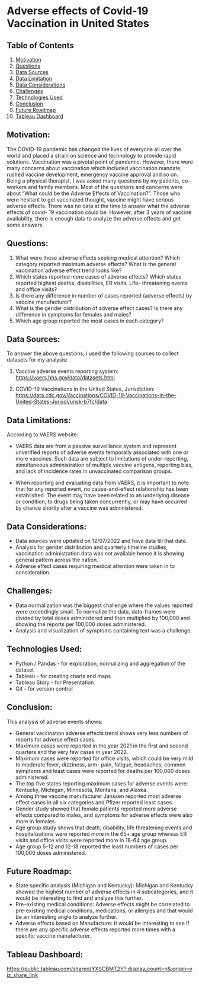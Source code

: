 # Adverse effects of Covid-19 Vaccination in United States #

## Table of Contents

 1. [Motivation](#1motivation)
 2. [Questions](#2questions)
 3. [Data Sources](#3datasources)
 4. [Data Limitation](#4datalimitation)
 5. [Data Considerations](#5dataconsiderations)
 6. [Challenges](#6challenges)
 7. [Technologies Used](#7technologiesused)
 8. [Conclusion](#8conclusion)
 9. [Future Roadmap](#9futureroadmap)
 10. [Tableau Dashboard](#10tableaudashboard)

## <a name="1motivation"></a> Motivation:

The COVID-19 pandemic has changed the lives of everyone all over the world and placed a strain on science and technology to provide rapid solutions. Vaccination was a pivotal point of pandemic. However, there were many concerns about vaccination which included vaccination mandate, rushed vaccine development, emergency vaccine approval and so on. Being a physical therapist, I was asked many questions by my patients, co-workers and family members. Most of the questions and concerns were about “What could be the Adverse Effects of Vaccination?”. Those who were hesitant to get vaccinated thought, vaccine might have serious adverse effects. There was no data at the time to answer what the adverse effects of covid- 19 vaccination could be. However, after 3 years of vaccine availability, there is enough data to analyze the adverse effects and get some answers.


## <a name="2questions"></a> Questions:

1.	What were these adverse effects seeking medical attention? Which category reported maximum adverse effects? What is the general vaccination adverse effect trend looks like?
2.	Which states reported more cases of adverse effects? Which states reported highest deaths, disabilities, ER visits, Life- threatening events and office visits?
3.	Is there any difference in number of cases reported (adverse effects) by vaccine manufacturer? 
4.	What is the gender distribution of adverse effect cases? Is there any difference in symptoms for females and males?
5.	Which age group reported the most cases in each category? 

## <a name="3datasources"></a> Data Sources:

To answer the above questions, I used the following sources to collect datasets for my analysis:
1.	Vaccine adverse events reporting system:
https://vaers.hhs.gov/data/datasets.html

2.	COVID-19 Vaccinations in the United States, Jurisdiction:
https://data.cdc.gov/Vaccinations/COVID-19-Vaccinations-in-the-United-States-Jurisdi/unsk-b7fc/data

## <a name="4datalimitation"></a> Data Limitations:

According to VAERS website:
* VAERS data are from a passive surveillance system and represent unverified reports of adverse events temporally associated with one or more vaccines. Such data are subject to limitations of under-reporting, simultaneous administration of multiple vaccine antigens, reporting bias, and lack of incidence rates in unvaccinated comparison groups.

* When reporting and evaluating data from VAERS, it is important to note that for any reported event, no cause-and-effect relationship has been established. The event may have been related to an underlying disease or condition, to drugs being taken concurrently, or may have occurred by chance shortly after a vaccine was administered.

## <a name="5dataconsiderations"></a> Data Considerations:

* Data sources were updated on 12/07/2022 and have data till that date. 
* Analysis for gender distribution and quarterly timeline studies, vaccination administration data was not available hence it is showing general pattern across the nation. 
*	Adverse effect cases requiring medical attention were taken in to consideration.

## <a name="6challenges"></a>Challenges:

*	Data normalization was the biggest challenge where the values reported were exceedingly small. To normalize the data, data-frames were divided by total    doses administered and then multiplied by 100,000 and showing the reports per 100,000 doses administered.
*	Analysis and visualization of symptoms containing text was a challenge.

## <a name="7technologiesused"></a>Technologies Used:

*	Python / Pandas - for exploration, normalizing and aggregation of the dataset
*	Tableau - for creating charts and maps
*	Tableau Story - for Presentation 
*	Git – for version control

## <a name="8conclusion"></a>Conclusion:

This analysis of adverse events shows:
*	General vaccination adverse effects trend shows very less numbers of reports for adverse effect cases.
*	Maximum cases were reported in the year 2021 in the first and second quarters and the very few cases in year 2022.
* Maximum cases were reported for office visits, which could be very mild to moderate fever, dizziness, arm- pain, fatigue, headaches; common symptoms and least cases were reported for deaths per 100,000 doses administered.
*	The top five states reporting maximum cases for adverse events were: Kentucky, Michigan, Minnesota, Montana, and Alaska.
*	Among three vaccine manufacturer Janssen reported most adverse effect cases in all six categories and Pfizer reported least cases.
*	Gender study showed that female patients reported more adverse effects compared to males, and symptoms for adverse effects were also more in females.
*	Age group study shows that death, disability, life threatening events and hospitalizations were reported more in the 65+ age group whereas ER visits and office visits were reported more in 18-64 age group.
*	Age group 5-12 and 12-18 reported the least numbers of cases per 100,000 doses administered.

## <a name="9futureroadmap"></a>Future Roadmap:

*	State specific analysis (Michigan and Kentucky): Michigan and Kentucky showed the highest number of adverse effects in 4 subcategories, and it would be interesting to find and analyze this further.
*	Pre-existing medical conditions: Adverse effects might be correlated to pre-existing medical conditions, medications, or allergies and that would be an interesting angle to analyze further.
*	Adverse effects based on Manufacture: It would be interesting to see if there are any specific adverse effects reported more times with a specific vaccine manufacturer.

 ## <a name="10tableaudashboard"></a>Tableau Dashboard:
 https://public.tableau.com/shared/YXSCBMT2Y?:display_count=n&:origin=viz_share_link




